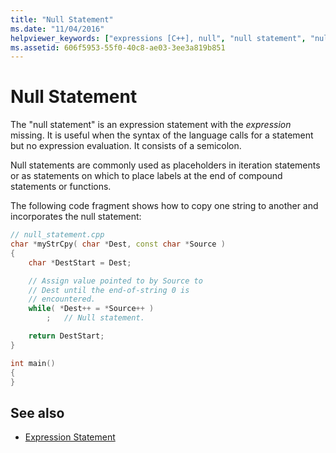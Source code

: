 ```yaml
---
title: "Null Statement"
ms.date: "11/04/2016"
helpviewer_keywords: ["expressions [C++], null", "null statement", "null values, expressions"]
ms.assetid: 606f5953-55f0-40c8-ae03-3ee3a819b851
---
```

# Null Statement

The "null statement" is an expression statement with the *expression* missing. It is useful when the syntax of the language calls for a statement but no expression evaluation. It consists of a semicolon.

Null statements are commonly used as placeholders in iteration statements or as statements on which to place labels at the end of compound statements or functions.

The following code fragment shows how to copy one string to another and incorporates the null statement:

```cpp
// null_statement.cpp
char *myStrCpy( char *Dest, const char *Source )
{
    char *DestStart = Dest;

    // Assign value pointed to by Source to
    // Dest until the end-of-string 0 is
    // encountered.
    while( *Dest++ = *Source++ )
        ;   // Null statement.

    return DestStart;
}

int main()
{
}
```

## See also

- [Expression Statement](../cpp/expression-statement.md)
